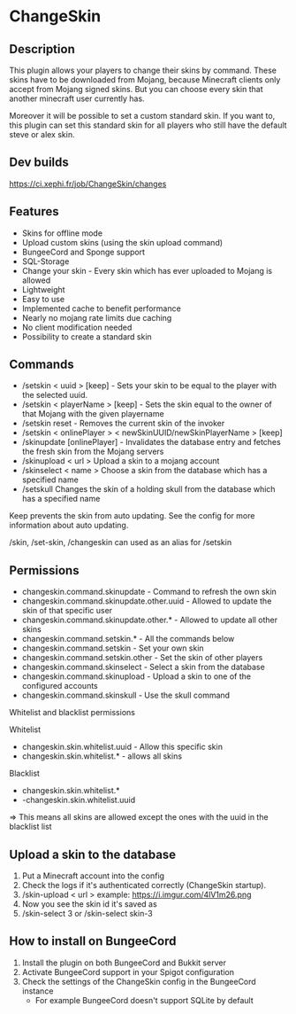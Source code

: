 # ChangeSkin

## Description

This plugin allows your players to change their skins by command. These skins have to be downloaded from Mojang, because
Minecraft clients only accept from Mojang signed skins. But you can choose every skin that another minecraft user
currently has.

Moreover it will be possible to set a custom standard skin. If you want to, this plugin can set this standard skin for
all players who still have the default steve or alex skin.

## Dev builds

https://ci.xephi.fr/job/ChangeSkin/changes

## Features

* Skins for offline mode
* Upload custom skins (using the skin upload command)
* BungeeCord and Sponge support
* SQL-Storage
* Change your skin - Every skin which has ever uploaded to Mojang is allowed
* Lightweight
* Easy to use
* Implemented cache to benefit performance
* Nearly no mojang rate limits due caching
* No client modification needed
* Possibility to create a standard skin

## Commands

* /setskin < uuid > [keep] - Sets your skin to be equal to the player with the selected uuid. 
* /setskin < playerName > [keep] - Sets the skin equal to the owner of that Mojang with the given playername
* /setskin reset - Removes the current skin of the invoker
* /setskin < onlinePlayer > < newSkinUUID/newSkinPlayerName > [keep]
* /skinupdate [onlinePlayer] - Invalidates the database entry and fetches the fresh skin from the Mojang servers
* /skinupload < url > Upload a skin to a mojang account
* /skinselect < name > Choose a skin from the database which has a specified name
* /setskull Changes the skin of a holding skull from the database which has a specified name

Keep prevents the skin from auto updating. See the config for more information about auto updating.

/skin, /set-skin, /changeskin can used as an alias for /setskin

## Permissions

* changeskin.command.skinupdate - Command to refresh the own skin
* changeskin.command.skinupdate.other.uuid - Allowed to update the skin of that specific user
* changeskin.command.skinupdate.other.* - Allowed to update all other skins
* changeskin.command.setskin.* - All the commands below
* changeskin.command.setskin - Set your own skin
* changeskin.command.setskin.other - Set the skin of other players
* changeskin.command.skinselect - Select a skin from the database
* changeskin.command.skinupload - Upload a skin to one of the configured accounts
* changeskin.command.skinskull - Use the skull command

Whitelist and blacklist permissions

Whitelist

* changeskin.skin.whitelist.uuid - Allow this specific skin
* changeskin.skin.whitelist.* - allows all skins

Blacklist

* changeskin.skin.whitelist.*
* -changeskin.skin.whitelist.uuid

=> This means all skins are allowed except the ones with the uuid in the blacklist list

## Upload a skin to the database

1. Put a Minecraft account into the config
2. Check the logs if it's authenticated correctly (ChangeSkin startup).
3. /skin-upload < url > example: https://i.imgur.com/4lV1m26.png
4. Now you see the skin id it's saved as
5. /skin-select 3 or /skin-select skin-3

## How to install on BungeeCord
1. Install the plugin on both BungeeCord and Bukkit server
2. Activate BungeeCord support in your Spigot configuration
3. Check the settings of the ChangeSkin config in the BungeeCord instance
    * For example BungeeCord doesn't support SQLite by default
